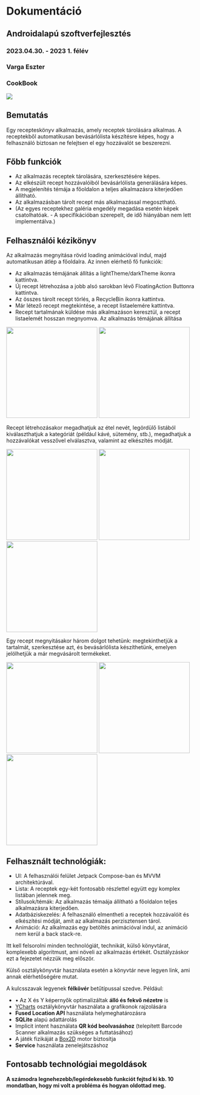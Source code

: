 # Dokumentáció

## Androidalapú szoftverfejlesztés
### 2023.04.30. - 2023 1. félév
### Varga Eszter

### CookBook

![](CookBook/app/src/main/res/mipmap-xxhdpi/laplace_launcher.png)


## Bemutatás

Egy recepteskönyv alkalmazás, amely receptek tárolására alkalmas. A receptekből automatikusan bevásárlólista készítésre képes, hogy a felhasználó biztosan ne felejtsen el egy hozzávalót se beszerezni.

## Főbb funkciók

 * Az alkalmazás receptek tárolására, szerkesztésére képes.
 * Az elkészült recept hozzávalóiból bevásárlólista generálására képes.
 * A megjelenítés témája a főoldalon a teljes alkalmazásra kiterjedően állítható.
 * Az alkalmazásban tárolt recept más alkalmazással megosztható.
 * (Az egyes receptekhez galéria engedély megadása esetén képek csatolhatóak. - A specifikációban szerepelt, de idő hiányában nem lett implementálva.)

## Felhasználói kézikönyv
Az alkalmazás megnyitása rövid loading animációval indul, majd automatikusan átlép a főoldalra. Az innen elérhető fő funkciók:
 * Az alkalmazás témájának állítás a lightTheme/darkTheme ikonra kattintva.
 * Új recept létrehozása a jobb alsó sarokban lévő FloatingAction Buttonra kattintva.
 * Az összes tárolt recept törlés, a RecycleBin ikonra kattintva.
 * Már létező recept megtekintése, a recept listaelemére kattintva.
 * Recept tartalmának küldése más alkalmazáson keresztül, a recept listaelemét hosszan megnyomva.
Az alkalmazás témájának állítása
<p>
<img src ="./media/RecipesListDark.jpg" width = "240">
<img src ="./media/RecipesListLight.jpg" width = "240">
</p>
Recept létrehozásakor megadhatjuk az étel nevét, legördülő listából kiválaszthatjuk a kategóriát (például kávé, sütemény, stb.), megadhatjuk a hozzávalókat vesszővel elválasztva, valamint az elkészítés módját.
<p>
<img src ="./media/Create1.jpg" width = "240">
<img src ="./media/Create2.jpg" width = "240">
<img src ="./media/Create3.jpg" width = "240">
</p>
Egy recept megnyitásakor három dolgot tehetünk: megtekinthetjük a tartalmát, szerkesztése azt,  és bevásárlólista készíthetünk, emelyen jelölhetjük a már megvásárolt termékeket.
<p>
<img src ="./media/ViewRecipe.jpg" width = "240">
<img src ="./media/Edit.jpg" width = "240">
<img src ="./media/ViewShoppingList.jpg" width = "240">
</p>

## Felhasznált technológiák:

- UI: A felhasználói felület Jetpack Compose-ban és MVVM architektúrával.
- Lista: A receptek egy-két fontosabb részlettel együtt egy komplex listában jelennek meg. 
- Stílusok/témák: Az alkalmazás témaája állítható a főoldalon teljes alkalmazásra kiterjedően.
- Adatbáziskezelés: A felhasználó elmentheti a receptek hozzávalóit és elkészítési módját, amit az alkalmazás perzisztensen tárol.
- Animáció: Az alkalmazás egy betöltés animációval indul, az animáció nem kerül a back stack-re.

Itt kell felsorolni minden technológiát, technikát, külső könyvtárat, komplexebb algoritmust, ami növeli az alkalmazás értékét. Osztályzáskor ezt a fejezetet nézzük meg először.

Külső osztálykönyvtár használata esetén a könyvtár neve legyen link, ami annak elérhetőségére mutat.

A kulcsszavak legyenek **félkövér** betűtípussal szedve.
Például:

- •	Az X és Y képernyők optimalizáltak **álló és fekvő nézetre** is
- [YCharts](https://github.com/yml-org/YCharts) osztálykönyvtár használata a grafikonok rajzolására
- **Fused Location API** használata helymeghatározásra
- **SQLite** alapú adattárolás
- Implicit intent használata **QR kód beolvasáshoz** (telepített Barcode Scanner alkalmazás szükséges a futtatásához)
- A játék fizikáját a [Box2D](https://box2d.org/) motor biztosítja
- **Service** használata zenelejátszáshoz

## Fontosabb technológiai megoldások

**A számodra legnehezebb/legérdekesebb funkciót fejtsd ki kb.  10 mondatban, hogy mi volt a probléma és hogyan oldottad meg.**
